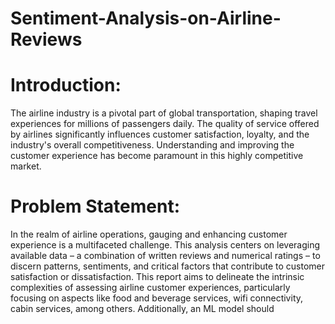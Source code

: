 # Sentiment-Analysis-on-Airline-Reviews

# Introduction: 
The airline industry is a pivotal part of global transportation, shaping travel experiences for 
millions of passengers daily. The quality of service offered by airlines significantly influences 
customer satisfaction, loyalty, and the industry's overall competitiveness. Understanding and 
improving the customer experience has become paramount in this highly competitive market. 

# Problem Statement: 
In the realm of airline operations, gauging and enhancing customer experience is a multifaceted 
challenge. This analysis centers on leveraging available data – a combination of written reviews 
and numerical ratings – to discern patterns, sentiments, and critical factors that contribute to 
customer satisfaction or dissatisfaction. This report aims to delineate the intrinsic complexities of 
assessing airline customer experiences, particularly focusing on aspects like food and beverage 
services, wifi connectivity, cabin services, among others. Additionally, an ML model should 
